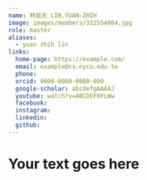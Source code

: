 ```yaml
---
name: 林垣志 LIN,YUAN-ZHIH 
image: images/members/312554004.jpg 
role: master
aliases:
  - yuan zhih lin
links:
  home-page: https://example.com/
  email: example@cs.nycu.edu.tw
  phone: 
  orcid: 0000-0000-0000-000
  google-scholar: abcdefgAAAAJ
  youtube: watch?v=ABCDEF0FLWw
  facebook:
  instagram:
  linkedin:
  github: 
---
```

# Your text goes here
